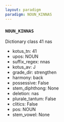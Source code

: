 ```yaml
---
layout: paradigm
paradigm: NOUN_KINNAS
---
```

### ` NOUN_KINNAS `

Dictionary class 41 nas
* kotus_tn: 41
* upos: NOUN
* suffix_regex: nnas
* kotus_av: J
* grade_dir: strengthen
* harmony: back
* possessive: False
* stem_diphthong: None
* deletion: nas
* plurale_tantum: False
* clitics: False
* pos: NOUN
* stem_vowel: None
